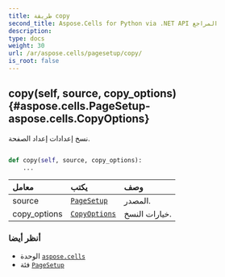 ```yaml
---
title: طريقة copy
second_title: Aspose.Cells for Python via .NET API المراجع
description:
type: docs
weight: 30
url: /ar/aspose.cells/pagesetup/copy/
is_root: false
---
```

##  copy(self, source, copy_options) {#aspose.cells.PageSetup-aspose.cells.CopyOptions}
نسخ إعدادات إعداد الصفحة.



```python

def copy(self, source, copy_options):
    ...
```


| معامل| يكتب| وصف|
| :- | :- | :- |
| source | [`PageSetup`](/cells/python-net/ar/aspose.cells/pagesetup) |المصدر.|
| copy_options | [`CopyOptions`](/cells/python-net/ar/aspose.cells/copyoptions) | خيارات النسخ.|



###  أنظر أيضا
* الوحدة [`aspose.cells`](../../)
* فئة [`PageSetup`](/cells/python-net/ar/aspose.cells/pagesetup)
